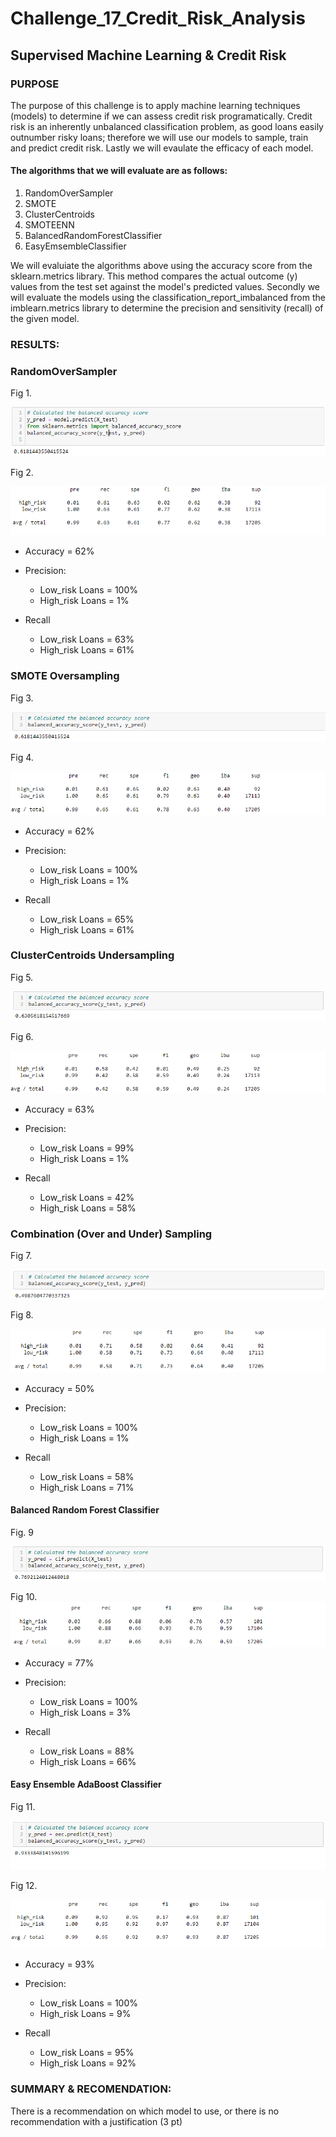# Challenge_17_Credit_Risk_Analysis
## Supervised Machine Learning & Credit Risk

### PURPOSE
The purpose of this challenge is to apply machine learning techniques (models) to determine if we can assess credit risk programatically. Credit risk is an inherently unbalanced classification problem, as good loans easily outnumber risky loans; therefore we will use our models to sample, train and predict credit risk. Lastly we will evaulate the efficacy of each model.

#### The algorithms that we will evaluate are as follows:
1) RandomOverSampler
2) SMOTE
3) ClusterCentroids
4) SMOTEENN
5) BalancedRandomForestClassifier
6) EasyEmsembleClassifier

We will evaluiate the algorithms above using the accuracy score from the sklearn.metrics library. This method compares the actual outcome (y) values from the test set against the model's predicted values. Secondly we will evaluate the models using the classification_report_imbalanced from the imblearn.metrics library to determine the precision and sensitivity (recall) of the given model.


### RESULTS:
### RandomOverSampler
Fig 1.

![](https://github.com/klegaultguthrie/Challenge_17_Credit_Risk_Analysis/blob/main/Fig1.png)

Fig 2.

![](https://github.com/klegaultguthrie/Challenge_17_Credit_Risk_Analysis/blob/main/Fig2.png)
* Accuracy = 62%
* Precision:                     
  * Low_risk Loans = 100%
  * High_risk Loans = 1%

* Recall                 
  * Low_risk Loans = 63%
  * High_risk Loans = 61%

### SMOTE Oversampling
Fig 3.

![](https://github.com/klegaultguthrie/Challenge_17_Credit_Risk_Analysis/blob/main/Fig3.png)

Fig 4. 

![](https://github.com/klegaultguthrie/Challenge_17_Credit_Risk_Analysis/blob/main/Fig4.png)
* Accuracy = 62%
* Precision:                     
  * Low_risk Loans = 100%
  * High_risk Loans = 1%

* Recall                 
  * Low_risk Loans = 65%
  * High_risk Loans = 61%

### ClusterCentroids Undersampling
Fig 5. 

![](https://github.com/klegaultguthrie/Challenge_17_Credit_Risk_Analysis/blob/main/Fig5.png)

Fig 6.

![](https://github.com/klegaultguthrie/Challenge_17_Credit_Risk_Analysis/blob/main/Fig6.png)

* Accuracy = 63%
* Precision:                     
  * Low_risk Loans = 99%
  * High_risk Loans = 1%

* Recall                 
  * Low_risk Loans = 42%
  * High_risk Loans = 58%

### Combination (Over and Under) Sampling

Fig 7.

![](https://github.com/klegaultguthrie/Challenge_17_Credit_Risk_Analysis/blob/main/Fig7.png)

Fig 8.

![](https://github.com/klegaultguthrie/Challenge_17_Credit_Risk_Analysis/blob/main/Fig8.png)

* Accuracy = 50%
* Precision:                     
  * Low_risk Loans = 100%
  * High_risk Loans = 1%

* Recall                 
  * Low_risk Loans = 58%
  * High_risk Loans = 71%

#### Balanced Random Forest Classifier

Fig. 9

![](https://github.com/klegaultguthrie/Challenge_17_Credit_Risk_Analysis/blob/main/Fig9.png)

Fig 10.
![](https://github.com/klegaultguthrie/Challenge_17_Credit_Risk_Analysis/blob/main/Fig10.png)

* Accuracy = 77%
* Precision:                     
  * Low_risk Loans = 100%
  * High_risk Loans = 3%

* Recall                 
  * Low_risk Loans = 88%
  * High_risk Loans = 66%


#### Easy Ensemble AdaBoost Classifier

Fig 11.

![](https://github.com/klegaultguthrie/Challenge_17_Credit_Risk_Analysis/blob/main/Fig11.png)

Fig 12.

![](https://github.com/klegaultguthrie/Challenge_17_Credit_Risk_Analysis/blob/main/Fig12.png)

* Accuracy = 93%
* Precision:                     
  * Low_risk Loans = 100%
  * High_risk Loans = 9%

* Recall                 
  * Low_risk Loans = 95%
  * High_risk Loans = 92%

### SUMMARY & RECOMENDATION:

There is a recommendation on which model to use, or there is no recommendation with a justification (3 pt)
